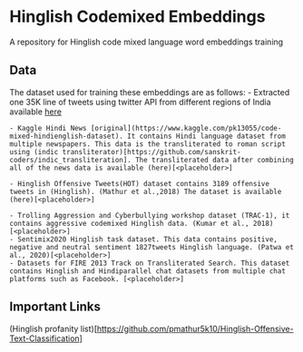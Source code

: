 # Hinglish Codemixed Embeddings
A repository for Hinglish code mixed language word embeddings training

## Data

The dataset used for training these embeddings are as follows:
	- Extracted one 35K line of tweets using twitter API from different regions of India available [here](<placeholder>)

	- Kaggle Hindi News [original](https://www.kaggle.com/pk13055/code-mixed-hindienglish-dataset). It contains Hindi language dataset from multiple newspapers. This data is the transliterated to roman script using (indic transliterator)[https://github.com/sanskrit-coders/indic_transliteration]. The transliterated data after combining all of the news data is available (here)[<placeholder>] 

	- Hinglish Offensive Tweets(HOT) dataset contains 3189 offensive tweets in (Hinglish). (Mathur et al.,2018) The dataset is available (here)[<placeholder>]

	- Trolling Aggression and Cyberbullying workshop dataset (TRAC-1), it contains aggressive codemixed Hinglish data. (Kumar et al., 2018)[<placeholder>]
	- Sentimix2020 Hinglish task dataset. This data contains positive, negative and neutral sentiment 1827tweets Hinglish language. (Patwa et al., 2020)[<placeholder>]
	- Datasets for FIRE 2013 Track on Transliterated Search. This dataset contains Hinglish and Hindiparallel chat datasets from multiple chat platforms such as Facebook. [<placeholder>]




## Important Links

(Hinglish profanity list)[https://github.com/pmathur5k10/Hinglish-Offensive-Text-Classification]
